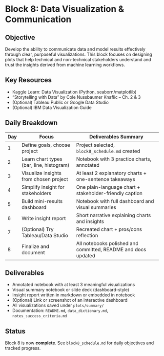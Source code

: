 

# Block 8: Data Visualization & Communication

## Objective

Develop the ability to communicate data and model results effectively through clear, purposeful visualizations. This block focuses on designing plots that help technical and non-technical stakeholders understand and trust the insights derived from machine learning workflows.

## Key Resources

- Kaggle Learn: Data Visualization (Python, seaborn/matplotlib)
- “Storytelling with Data” by Cole Nussbaumer Knaflic – Ch. 2 & 3
- (Optional) Tableau Public or Google Data Studio
- (Optional) IBM Data Visualization Guide

## Daily Breakdown

| Day | Focus                                      | Deliverables Summary                                               |
|-----|--------------------------------------------|---------------------------------------------------------------------|
| 1   | Define goals, choose project               | Project selected, `block8_schedule.md` created                     |
| 2   | Learn chart types (bar, line, histogram)   | Notebook with 3 practice charts, annotated                         |
| 3   | Visualize insights from chosen project     | At least 2 explanatory charts + one-sentence takeaways             |
| 4   | Simplify insight for stakeholders          | One plain-language chart + stakeholder-friendly caption            |
| 5   | Build mini-results dashboard               | Notebook with full dashboard and visual summaries                  |
| 6   | Write insight report                       | Short narrative explaining charts and insights                     |
| 7   | (Optional) Try Tableau/Data Studio         | Recreated chart + pros/cons reflection                             |
| 8   | Finalize and document                      | All notebooks polished and committed, README and docs updated      |

## Deliverables

- Annotated notebook with at least 3 meaningful visualizations
- Visual summary notebook or slide deck (dashboard-style)
- Insight report written in markdown or embedded in notebook
- (Optional) Link or screenshot of an interactive dashboard
- All visualizations saved under `plots/summary/`
- Documentation: `README.md`, `data_dictionary.md`, `notes_success_criteria.md`

## Status

Block 8 is now **complete**. See `block8_schedule.md` for daily objectives and tracked progress.
